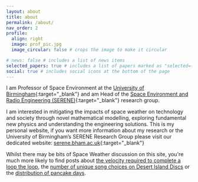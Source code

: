 ```yaml
---
layout: about
title: about
permalink: /about/
nav_order: 2
profile:
  align: right
  image: prof_pic.jpg
  image_circular: false # crops the image to make it circular

# news: false # includes a list of news items
selected_papers: true # includes a list of papers marked as "selected={true}"
social: true # includes social icons at the bottom of the page
---
```


I am Professor of Space Environment at the [University of Birmingham](https://birmingham.ac.uk){:target="\_blank"} and am Head of the [Space Environment and Radio Engineering (SERENE)](https://spaceweather.bham.ac.uk){:target="\_blank"} research group.

I am interested in mitigating the impacts of space weather on technology and society through novel mathematical modelling, exploring fundamental new physics and understanding the engineering solutions. This is my personal website, if you want more information about my research or the University of Birmingham’s SERENE Research Group please visit our dedicated website: [serene.bham.ac.uk](https://serene.bham.ac.uk){:target="\_blank"}

Whilst there may be bits of Space Weather discussion on this site, you're much more likely to find posts about [the velocity required to complete a loop the loop](https://seanelvidge.github.io/blog/2013/loop-the-loop/), the [number of unique song choices on Desert Island Discs](https://seanelvidge.github.io/blog/2017/Unique_DID/) or the [distribution of pancake days](https://seanelvidge.github.io/blog/2017/Distr_Pancake_Day/).
